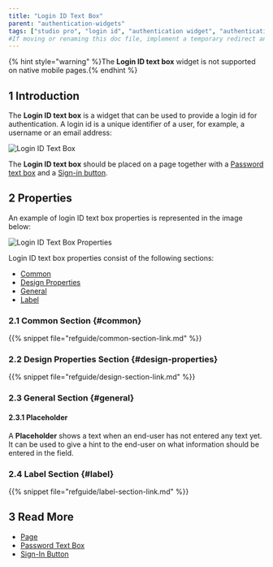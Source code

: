 ```yaml
---
title: "Login ID Text Box"
parent: "authentication-widgets"
tags: ["studio pro", "login id", "authentication widget", "authentication"]
#If moving or renaming this doc file, implement a temporary redirect and let the respective team know they should update the URL in the product. See Mapping to Products for more details.
---
```


{% hint style="warning" %}The **Login ID text box** widget is not supported on native mobile pages.{% endhint %}

## 1 Introduction

The **Login ID text box** is a widget that can be used to provide a login id for authentication. A login id is a unique identifier of a user, for example, a username or an email address:

![Login ID Text Box](attachments/authentication-widgets/login-id.png)

The **Login ID text box** should be placed on a page together with a [Password text box](password-text-box) and a [Sign-in button](sign-in-button).

## 2 Properties

An example of login ID text box properties is represented in the image below:

![Login ID Text Box Properties](attachments/authentication-widgets/logid-id-properties.png)


Login ID text box properties consist of the following sections:

* [Common](#common) 
* [Design Properties](#design-properties)
* [General](#general)
* [Label](#label)

### 2.1 Common Section {#common}

{{% snippet file="refguide/common-section-link.md" %}}

### 2.2 Design Properties Section {#design-properties}

{{% snippet file="refguide/design-section-link.md" %}}

### 2.3 General Section {#general}

#### 2.3.1 Placeholder

A **Placeholder** shows a text when an end-user has not entered any text yet. It can be used to give a hint to the end-user on what information should be entered in the field.

### 2.4 Label Section {#label}

{{% snippet file="refguide/label-section-link.md" %}}

## 3 Read More

* [Page](page)
* [Password Text Box](password-text-box)
* [Sign-In Button](sign-in-button)